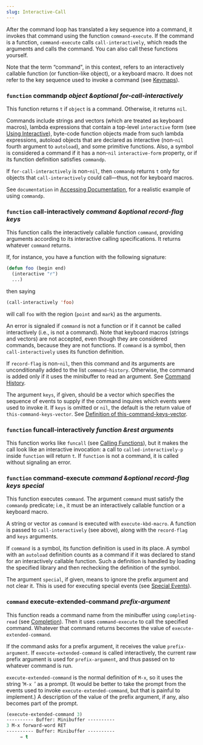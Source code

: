 ```yaml
---
slug: Interactive-Call
---
```


After the command loop has translated a key sequence into a command, it invokes that command using the function `command-execute`. If the command is a function, `command-execute` calls `call-interactively`, which reads the arguments and calls the command. You can also call these functions yourself.

Note that the term “command", in this context, refers to an interactively callable function (or function-like object), or a keyboard macro. It does not refer to the key sequence used to invoke a command (see [Keymaps](/docs/elisp/Keymaps)).

### <span className="tag function">`function`</span> **commandp** *object \&optional for-call-interactively*

This function returns `t` if `object` is a command. Otherwise, it returns `nil`.

Commands include strings and vectors (which are treated as keyboard macros), lambda expressions that contain a top-level `interactive` form (see [Using Interactive](/docs/elisp/Using-Interactive)), byte-code function objects made from such lambda expressions, autoload objects that are declared as interactive (non-`nil` fourth argument to `autoload`), and some primitive functions. Also, a symbol is considered a command if it has a non-`nil` `interactive-form` property, or if its function definition satisfies `commandp`.

If `for-call-interactively` is non-`nil`, then `commandp` returns `t` only for objects that `call-interactively` could call—thus, not for keyboard macros.

See `documentation` in [Accessing Documentation](/docs/elisp/Accessing-Documentation), for a realistic example of using `commandp`.

### <span className="tag function">`function`</span> **call-interactively** *command \&optional record-flag keys*

This function calls the interactively callable function `command`, providing arguments according to its interactive calling specifications. It returns whatever `command` returns.

If, for instance, you have a function with the following signature:

```lisp
(defun foo (begin end)
  (interactive "r")
  ...)
```

then saying

```lisp
(call-interactively 'foo)
```

will call `foo` with the region (`point` and `mark`) as the arguments.

An error is signaled if `command` is not a function or if it cannot be called interactively (i.e., is not a command). Note that keyboard macros (strings and vectors) are not accepted, even though they are considered commands, because they are not functions. If `command` is a symbol, then `call-interactively` uses its function definition.

If `record-flag` is non-`nil`, then this command and its arguments are unconditionally added to the list `command-history`. Otherwise, the command is added only if it uses the minibuffer to read an argument. See [Command History](/docs/elisp/Command-History).

The argument `keys`, if given, should be a vector which specifies the sequence of events to supply if the command inquires which events were used to invoke it. If `keys` is omitted or `nil`, the default is the return value of `this-command-keys-vector`. See [Definition of this-command-keys-vector](/docs/elisp/Definition-of-this_002dcommand_002dkeys_002dvector).

### <span className="tag function">`function`</span> **funcall-interactively** *function \&rest arguments*

This function works like `funcall` (see [Calling Functions](/docs/elisp/Calling-Functions)), but it makes the call look like an interactive invocation: a call to `called-interactively-p` inside `function` will return `t`. If `function` is not a command, it is called without signaling an error.

### <span className="tag function">`function`</span> **command-execute** *command \&optional record-flag keys special*

This function executes `command`. The argument `command` must satisfy the `commandp` predicate; i.e., it must be an interactively callable function or a keyboard macro.

A string or vector as `command` is executed with `execute-kbd-macro`. A function is passed to `call-interactively` (see above), along with the `record-flag` and `keys` arguments.

If `command` is a symbol, its function definition is used in its place. A symbol with an `autoload` definition counts as a command if it was declared to stand for an interactively callable function. Such a definition is handled by loading the specified library and then rechecking the definition of the symbol.

The argument `special`, if given, means to ignore the prefix argument and not clear it. This is used for executing special events (see [Special Events](/docs/elisp/Special-Events)).

### <span className="tag command">`command`</span> **execute-extended-command** *prefix-argument*

This function reads a command name from the minibuffer using `completing-read` (see [Completion](/docs/elisp/Completion)). Then it uses `command-execute` to call the specified command. Whatever that command returns becomes the value of `execute-extended-command`.

If the command asks for a prefix argument, it receives the value `prefix-argument`. If `execute-extended-command` is called interactively, the current raw prefix argument is used for `prefix-argument`, and thus passed on to whatever command is run.

`execute-extended-command` is the normal definition of `M-x`, so it uses the string ‘`M-x `’<!-- /@w --> as a prompt. (It would be better to take the prompt from the events used to invoke `execute-extended-command`, but that is painful to implement.) A description of the value of the prefix argument, if any, also becomes part of the prompt.

```lisp
(execute-extended-command 3)
---------- Buffer: Minibuffer ----------
3 M-x forward-word RET
---------- Buffer: Minibuffer ----------
     ⇒ t
```
